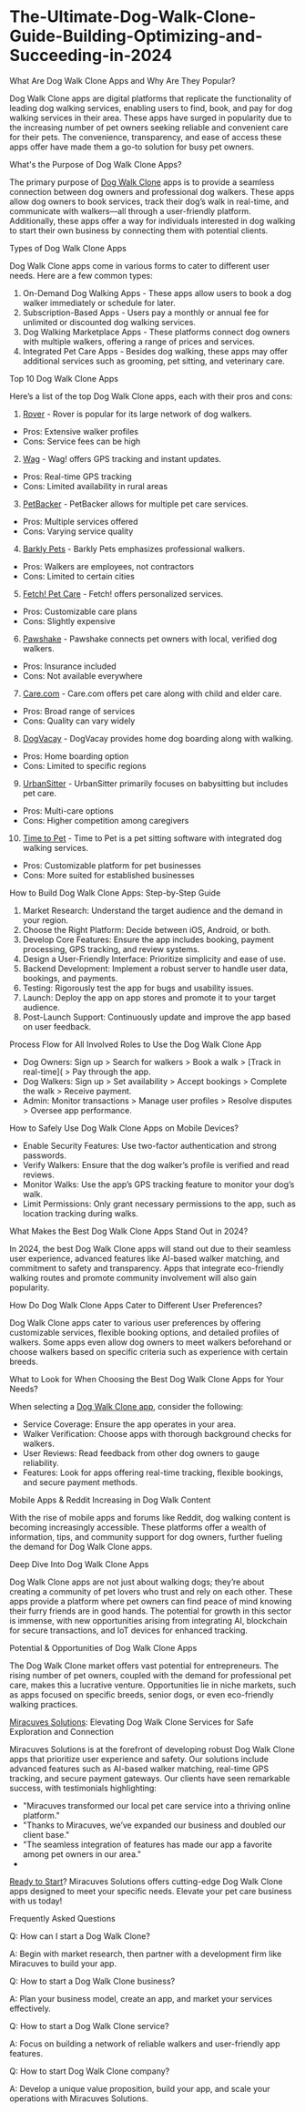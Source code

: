 # The-Ultimate-Dog-Walk-Clone-Guide-Building-Optimizing-and-Succeeding-in-2024

What Are Dog Walk Clone Apps and Why Are They Popular?

Dog Walk Clone apps are digital platforms that replicate the functionality of leading dog walking services, enabling users to find, book, and pay for dog walking services in their area. These apps have surged in popularity due to the increasing number of pet owners seeking reliable and convenient care for their pets. The convenience, transparency, and ease of access these apps offer have made them a go-to solution for busy pet owners.



What's the Purpose of Dog Walk Clone Apps?

The primary purpose of [Dog Walk Clone](https://miracuves.com/product/dog-walk-clone/) apps is to provide a seamless connection between dog owners and professional dog walkers. These apps allow dog owners to book services, track their dog’s walk in real-time, and communicate with walkers—all through a user-friendly platform. Additionally, these apps offer a way for individuals interested in dog walking to start their own business by connecting them with potential clients.

Types of Dog Walk Clone Apps

Dog Walk Clone apps come in various forms to cater to different user needs. Here are a few common types:
1. On-Demand Dog Walking Apps - These apps allow users to book a dog walker immediately or schedule for later.
2. Subscription-Based Apps - Users pay a monthly or annual fee for unlimited or discounted dog walking services.
3. Dog Walking Marketplace Apps - These platforms connect dog owners with multiple walkers, offering a range of prices and services.
4. Integrated Pet Care Apps - Besides dog walking, these apps may offer additional services such as grooming, pet sitting, and veterinary care.

Top 10 Dog Walk Clone Apps

Here’s a list of the top Dog Walk Clone apps, each with their pros and cons:
1. [Rover](https://www.rover.com)  - Rover is popular for its large network of dog walkers.

- Pros: Extensive walker profiles
- Cons: Service fees can be high

2. [Wag](https://www.wagwalking.com) - Wag! offers GPS tracking and instant updates.

- Pros: Real-time GPS tracking
- Cons: Limited availability in rural areas

3. [PetBacker](https://www.petbacker.com) - PetBacker allows for multiple pet care services.

- Pros: Multiple services offered
- Cons: Varying service quality

4. [Barkly Pets](https://www.barklypets.com) - Barkly Pets emphasizes professional walkers.

- Pros: Walkers are employees, not contractors
- Cons: Limited to certain cities

5. [Fetch! Pet Care](https://www.fetchpetcare.com) - Fetch! offers personalized services.

- Pros: Customizable care plans
- Cons: Slightly expensive

6. [Pawshake](https://www.pawshake.com) - Pawshake connects pet owners with local, verified dog walkers.

- Pros: Insurance included
- Cons: Not available everywhere

7. [Care.com](https://www.care.com) - Care.com offers pet care along with child and elder care.

- Pros: Broad range of services
- Cons: Quality can vary widely

8. [DogVacay](https://www.dogvacay.com) - DogVacay provides home dog boarding along with walking.

- Pros: Home boarding option
- Cons: Limited to specific regions

9. [UrbanSitter](https://www.urbansitter.com) - UrbanSitter primarily focuses on babysitting but includes pet care.

- Pros: Multi-care options
- Cons: Higher competition among caregivers

10. [Time to Pet](https://www.timetopet.com) - Time to Pet is a pet sitting software with integrated dog walking services.

- Pros: Customizable platform for pet businesses
- Cons: More suited for established businesses


How to Build Dog Walk Clone Apps: Step-by-Step Guide

1. Market Research: Understand the target audience and the demand in your region.
2. Choose the Right Platform: Decide between iOS, Android, or both.
3. Develop Core Features: Ensure the app includes booking, payment processing, GPS tracking, and review systems.
4. Design a User-Friendly Interface: Prioritize simplicity and ease of use.
5. Backend Development: Implement a robust server to handle user data, bookings, and payments.
6. Testing: Rigorously test the app for bugs and usability issues.
7. Launch: Deploy the app on app stores and promote it to your target audience.
8. Post-Launch Support: Continuously update and improve the app based on user feedback.

Process Flow for All Involved Roles to Use the Dog Walk Clone App

- Dog Owners: Sign up > Search for walkers > Book a walk > [Track in real-time]( > Pay through the app.
- Dog Walkers: Sign up > Set availability > Accept bookings > Complete the walk > Receive payment.
- Admin: Monitor transactions > Manage user profiles > Resolve disputes > Oversee app performance.

How to Safely Use Dog Walk Clone Apps on Mobile Devices?

- Enable Security Features: Use two-factor authentication and strong passwords.
- Verify Walkers: Ensure that the dog walker’s profile is verified and read reviews.
- Monitor Walks: Use the app’s GPS tracking feature to monitor your dog’s walk.
- Limit Permissions: Only grant necessary permissions to the app, such as location tracking during walks.

What Makes the Best Dog Walk Clone Apps Stand Out in 2024?

In 2024, the best Dog Walk Clone apps will stand out due to their seamless user experience, advanced features like AI-based walker matching, and commitment to safety and transparency. Apps that integrate eco-friendly walking routes and promote community involvement will also gain popularity.

How Do Dog Walk Clone Apps Cater to Different User Preferences?

Dog Walk Clone apps cater to various user preferences by offering customizable services, flexible booking options, and detailed profiles of walkers. Some apps even allow dog owners to meet walkers beforehand or choose walkers based on specific criteria such as experience with certain breeds.

What to Look for When Choosing the Best Dog Walk Clone Apps for Your Needs?

When selecting a [Dog Walk Clone app](https://miracuves.com/product/dog-walk-clone/), consider the following:
- Service Coverage: Ensure the app operates in your area.
- Walker Verification: Choose apps with thorough background checks for walkers.
- User Reviews: Read feedback from other dog owners to gauge reliability.
- Features: Look for apps offering real-time tracking, flexible bookings, and secure payment methods.

Mobile Apps & Reddit Increasing in Dog Walk Content

With the rise of mobile apps and forums like Reddit, dog walking content is becoming increasingly accessible. These platforms offer a wealth of information, tips, and community support for dog owners, further fueling the demand for Dog Walk Clone apps.

Deep Dive Into Dog Walk Clone Apps

Dog Walk Clone apps are not just about walking dogs; they’re about creating a community of pet lovers who trust and rely on each other. These apps provide a platform where pet owners can find peace of mind knowing their furry friends are in good hands. The potential for growth in this sector is immense, with new opportunities arising from integrating AI, blockchain for secure transactions, and IoT devices for enhanced tracking.

Potential & Opportunities of Dog Walk Clone Apps

The Dog Walk Clone market offers vast potential for entrepreneurs. The rising number of pet owners, coupled with the demand for professional pet care, makes this a lucrative venture. Opportunities lie in niche markets, such as apps focused on specific breeds, senior dogs, or even eco-friendly walking practices.



[Miracuves Solutions](https://miracuves.com/product/dog-walk-clone/): Elevating Dog Walk Clone Services for Safe Exploration and Connection

Miracuves Solutions is at the forefront of developing robust Dog Walk Clone apps that prioritize user experience and safety. Our solutions include advanced features such as AI-based walker matching, real-time GPS tracking, and secure payment gateways. Our clients have seen remarkable success, with testimonials highlighting:

- "Miracuves transformed our local pet care service into a thriving online platform."
- "Thanks to Miracuves, we’ve expanded our business and doubled our client base."
- "The seamless integration of features has made our app a favorite among pet owners in our area."
- 
[Ready to Start](https://miracuves.com/contact/)? Miracuves Solutions offers cutting-edge Dog Walk Clone apps designed to meet your specific needs. Elevate your pet care business with us today!

Frequently Asked Questions

Q: How can I start a Dog Walk Clone? 

A: Begin with market research, then partner with a development firm like Miracuves to build your app.

Q: How to start a Dog Walk Clone business? 

A: Plan your business model, create an app, and market your services effectively.

Q: How to start a Dog Walk Clone service? 

A: Focus on building a network of reliable walkers and user-friendly app features.

Q: How to start Dog Walk Clone company? 

A: Develop a unique value proposition, build your app, and scale your operations with Miracuves Solutions.
